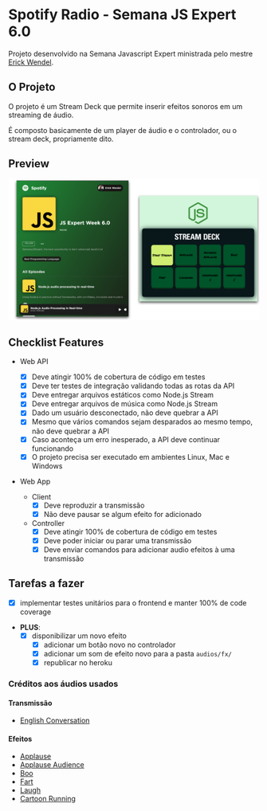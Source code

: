 # Spotify Radio - Semana JS Expert 6.0

Projeto desenvolvido na Semana Javascript Expert ministrada pelo mestre
[Erick Wendel](https://cursos.erickwendel.com.br/).

## O Projeto

O projeto é um Stream Deck que permite inserir efeitos sonoros em um streaming de áudio.

É composto basicamente de um player de áudio e o controlador, ou o stream deck, propriamente dito.

## Preview

<img src="./prints/demo.png" />

## Checklist Features

- Web API

  - [x] Deve atingir 100% de cobertura de código em testes
  - [x] Deve ter testes de integração validando todas as rotas da API
  - [x] Deve entregar arquivos estáticos como Node.js Stream
  - [x] Deve entregar arquivos de música como Node.js Stream
  - [x] Dado um usuário desconectado, não deve quebrar a API
  - [x] Mesmo que vários comandos sejam desparados ao mesmo tempo, não deve quebrar a API
  - [x] Caso aconteça um erro inesperado, a API deve continuar funcionando
  - [x] O projeto precisa ser executado em ambientes Linux, Mac e Windows

- Web App
  - Client
    - [x] Deve reproduzir a transmissão
    - [x] Não deve pausar se algum efeito for adicionado
  - Controller
    - [x] Deve atingir 100% de cobertura de código em testes
    - [x] Deve poder iniciar ou parar uma transmissão
    - [x] Deve enviar comandos para adicionar audio efeitos à uma transmissão

## Tarefas a fazer

- [x] implementar testes unitários para o frontend e manter 100% de code coverage
- **PLUS**:
  - [x] disponibilizar um novo efeito
    - [x] adicionar um botão novo no controlador
    - [x] adicionar um som de efeito novo para a pasta `audios/fx/`
    - [x] republicar no heroku

<!-- ## Mas, e aí, como testar o projeto?

Para testar o projeto é necessário você instalar o [docker compose](https://docs.docker.com/compose/install/)
na sua máquina.

A instalação é necessária porque o ambiente do projeto usa o [SoX](http://sox.sourceforge.net/),
que precisa ser instalado na máquina para permitir a manipulação do áudio pelo controlador.

Para que não seja necessária a instalação na máquina, que acaba ficando dependende do Sistema
Operacional usado, e pode gerar diferenças no comportamento, é preferível rodar o projeto em um
container. -->

<!-- Para rodar o projeto siga os seguintes passos:

- clone este repositório ou o original do [Github do próprio
  Erick Wendel](https://github.com/ErickWendel/semana-javascript-expert06).

`git clone `

- Instale as dependências com o npm

`npm i --silent`

- Como o docker compose já instalado, execute

`npm run live-reload:docker`

Verifique se no console aparece o log do servidor rodando. Em caso positivo acesse os endereços
`localhost:3000/home` e em uma outra aba do navegador `localhost:3000/controller`.

_Importante_: Na página `home` de um play para iniciar o streaming de áudio. Este passo
é necessário porque o Chrome e/ou Firefox não vem mais com o autoplay habilitado por padrão.

Agora acione os efeitos no stream deck na página `controller` e ouça o resultado.

Como dito pelo mestre, o resultado não é prefeito e pode ser melhorado mas já nos mostra
o poder da manipulação dos streamings em tempo real.

Se você quiser fazer [deploy no Heroku](https://www.heroku.com/) siga as instruções do arquivo
`heroku-commands.md`, substituindo o meu nome nos comandos de criação do pelo seu ;-). -->

### Créditos aos áudios usados

#### Transmissão

- [English Conversation](https://youtu.be/ytmMipczEI8)

#### Efeitos

- [Applause](https://youtu.be/mMn_aYpzpG0)
- [Applause Audience](https://youtu.be/3IC76o_lhFw)
- [Boo](https://youtu.be/rYAQN11a2Dc)
- [Fart](https://youtu.be/4PnUfYhbDDM)
- [Laugh](https://youtu.be/TZ90IUrMNCo)
- [Cartoon Running](https://youtu.be/igSHbtv52G4)
